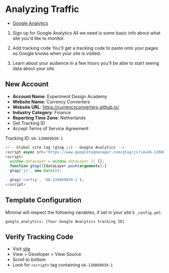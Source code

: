 # Analyzing Traffic
* [Google Analytics](https://analytics.google.com/)

1. Sign up for Google Analytics
All we need is some basic info about what site you'd like to monitor.

2. Add tracking code
You'll get a tracking code to paste onto your pages so Google knows when your site is visited.

3. Learn about your audience
In a few hours you'll be able to start seeing data about your site.

## New Account
* **Account Name**: Experiment Design Academy
* **Website Name**: Currency Converters
* **Website URL**: https://currencyconverters.github.io/
* **Industry Category**: Finance
* **Reporting Time Zone**: Netherlands
* Get Tracking ID
* Accept Terms of Service Agreement

Tracking ID: `UA-120869039-1`

```javascript
<!-- Global site tag (gtag.js) - Google Analytics -->
<script async src="https://www.googletagmanager.com/gtag/js?id=UA-120869039-1"></script>
<script>
  window.dataLayer = window.dataLayer || [];
  function gtag(){dataLayer.push(arguments);}
  gtag('js', new Date());

  gtag('config', 'UA-120869039-1');
</script>
```

## Template Configuration
Minimal will respect the following variables, if set in your site's `_config.yml`:

```code
google_analytics: [Your Google Analytics tracking ID]
```

## Verify Tracking Code
* Visit [site](https://currencyconverters.github.io/)
* View > Developer > View Source
* Scroll to bottom
* Look for `<script>` tag containing `UA-120869039-1`
